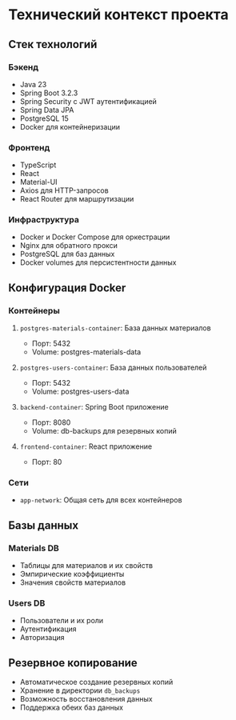 # Технический контекст проекта

## Стек технологий

### Бэкенд
- Java 23
- Spring Boot 3.2.3
- Spring Security с JWT аутентификацией
- Spring Data JPA
- PostgreSQL 15
- Docker для контейнеризации

### Фронтенд
- TypeScript
- React
- Material-UI
- Axios для HTTP-запросов
- React Router для маршрутизации

### Инфраструктура
- Docker и Docker Compose для оркестрации
- Nginx для обратного прокси
- PostgreSQL для баз данных
- Docker volumes для персистентности данных

## Конфигурация Docker

### Контейнеры
1. `postgres-materials-container`: База данных материалов
   - Порт: 5432
   - Volume: postgres-materials-data

2. `postgres-users-container`: База данных пользователей
   - Порт: 5432
   - Volume: postgres-users-data

3. `backend-container`: Spring Boot приложение
   - Порт: 8080
   - Volume: db-backups для резервных копий

4. `frontend-container`: React приложение
   - Порт: 80

### Сети
- `app-network`: Общая сеть для всех контейнеров

## Базы данных

### Materials DB
- Таблицы для материалов и их свойств
- Эмпирические коэффициенты
- Значения свойств материалов

### Users DB
- Пользователи и их роли
- Аутентификация
- Авторизация

## Резервное копирование
- Автоматическое создание резервных копий
- Хранение в директории `db_backups`
- Возможность восстановления данных
- Поддержка обеих баз данных 
